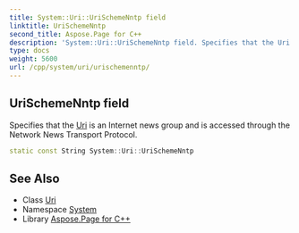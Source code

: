 ```yaml
---
title: System::Uri::UriSchemeNntp field
linktitle: UriSchemeNntp
second_title: Aspose.Page for C++
description: 'System::Uri::UriSchemeNntp field. Specifies that the Uri is an Internet news group and is accessed through the Network News Transport Protocol in C++.'
type: docs
weight: 5600
url: /cpp/system/uri/urischemenntp/
---
```

## UriSchemeNntp field


Specifies that the [Uri](../) is an Internet news group and is accessed through the Network News Transport Protocol.

```cpp
static const String System::Uri::UriSchemeNntp
```

## See Also

* Class [Uri](../)
* Namespace [System](../../)
* Library [Aspose.Page for C++](../../../)

